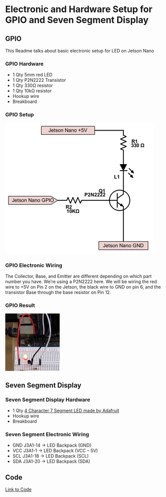 # Electronic and Hardware Setup for GPIO and Seven Segment Display


## GPIO

This Readme talks about basic electronic setup for LED on Jetson Nano

### GPIO Hardware
- 1 Qty 5mm red LED
- 1 Qty  P2N2222 Transistor
- 1 Qty 330Ω resistor
- 1 Qty  10kΩ resistor
- Hookup wire
- Breakboard

###  GPIO Setup 
![gpio setup](img/gpio_setup.png)

### GPIO Electronic Wiring
The Collector, Base, and Emitter are different depending on which part number you have. We’re using a P2N2222 here. We will be wiring the red wire to +5V on Pin 2 on the Jetson, the black wire to GND on pin 6, and the transistor Base through the base resistor on Pin 12.

### GPIO Result 
![gpio setup actual](img/gpio_setup_actual.png)


## Seven Segment Display 

### Seven Segment Display Hardware
- 1 Qty [4 Character 7 Segment LED made by Adafruit](https://www.adafruit.com/product/880)
- Hookup wire
- Breakboard

### Seven Segment Electronic Wiring
- GND J3A1-14 -> LED Backpack (GND)
- VCC J3A1-1 -> LED Backpack (VCC – 5V)
- SCL J3A1-18 -> LED Backpack (SCL)
- SDA J3A1-20 -> LED Backpack (SDA)


## Code 
[Link to Code](https://github.com/cu-ecen-5013/final-project-arpit6232/tree/main/jetson_display)
